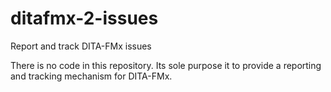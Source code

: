 # ditafmx-2-issues
Report and track DITA-FMx issues

There is no code in this repository. Its sole purpose it to provide a reporting and tracking mechanism for DITA-FMx.
